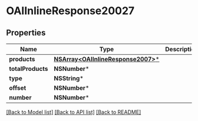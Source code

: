 # OAIInlineResponse20027

## Properties
Name | Type | Description | Notes
------------ | ------------- | ------------- | -------------
**products** | [**NSArray&lt;OAIInlineResponse2007&gt;***](OAIInlineResponse2007.md) |  | 
**totalProducts** | **NSNumber*** |  | 
**type** | **NSString*** |  | 
**offset** | **NSNumber*** |  | 
**number** | **NSNumber*** |  | 

[[Back to Model list]](../README.md#documentation-for-models) [[Back to API list]](../README.md#documentation-for-api-endpoints) [[Back to README]](../README.md)


